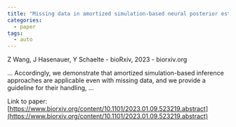 ```yaml
---
title: "Missing data in amortized simulation-based neural posterior estimation"
categories:
  - paper
tags:
  - auto
---
```

Z Wang, J Hasenauer, Y Schaelte - bioRxiv, 2023 - biorxiv.org

… Accordingly, we demonstrate that amortized simulation-based inference approaches are applicable even with missing data, and we provide a guideline for their handling, …

Link to paper: [https://www.biorxiv.org/content/10.1101/2023.01.09.523219.abstract](https://www.biorxiv.org/content/10.1101/2023.01.09.523219.abstract)
